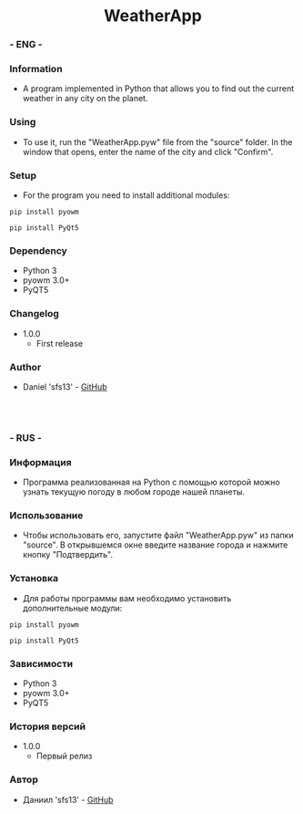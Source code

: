 <h1 align="center">WeatherApp</h1>

### - ENG -

### Information

- A program implemented in Python that allows you to find out the current weather in any city on the planet.

### Using

- To use it, run the "WeatherApp.pyw" file from the "source" folder. In the window that opens, enter the name of the city and click "Confirm".

### Setup

- For the program you need to install additional modules:

```
pip install pyowm

pip install PyQt5
```

### Dependency

- Python 3
- pyowm 3.0+
- PyQT5

### Changelog

- 1.0.0
  - First release

### Author

- Daniel 'sfs13' - <a href="https://github.com/sfs13">GitHub</a>

<br/>
<br/>

### - RUS -

### Информация

- Программа реализованная на Python с помощью которой можно узнать текущую погоду в любом городе нашей планеты.

### Использование

- Чтобы использовать его, запустите файл "WeatherApp.pyw" из папки "source". В открывшемся окне введите название города и нажмите кнопку "Подтвердить".

### Установка

- Для работы программы вам необходимо установить дополнительные модули:

```
pip install pyowm

pip install PyQt5
```

### Зависимости

- Python 3
- pyowm 3.0+
- PyQT5

### История версий

- 1.0.0
  - Первый релиз

### Автор

- Даниил 'sfs13' - <a href="https://github.com/sfs13">GitHub</a>
